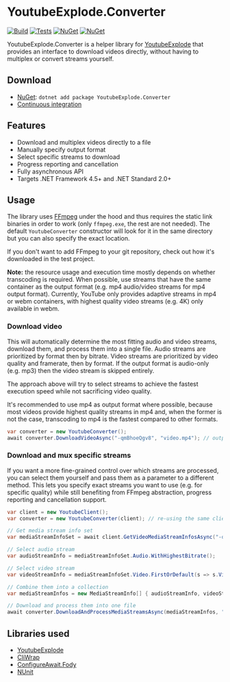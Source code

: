 # YoutubeExplode.Converter

[![Build](https://img.shields.io/appveyor/ci/Tyrrrz/YoutubeExplode-Converter/master.svg)](https://ci.appveyor.com/project/Tyrrrz/YoutubeExplode-Converter)
[![Tests](https://img.shields.io/appveyor/tests/Tyrrrz/YoutubeExplode-Converter/master.svg)](https://ci.appveyor.com/project/Tyrrrz/YoutubeExplode-Converter)
[![NuGet](https://img.shields.io/nuget/v/YoutubeExplode.Converter.svg)](https://nuget.org/packages/YoutubeExplode.Converter)
[![NuGet](https://img.shields.io/nuget/dt/YoutubeExplode.Converter.svg)](https://nuget.org/packages/YoutubeExplode.Converter)

YoutubeExplode.Converter is a helper library for [YoutubeExplode](https://github.com/Tyrrrz/YoutubeExplode) that provides an interface to download videos directly, without having to multiplex or convert streams yourself.

## Download

- [NuGet](https://nuget.org/packages/YoutubeExplode.Converter): `dotnet add package YoutubeExplode.Converter`
- [Continuous integration](https://ci.appveyor.com/project/Tyrrrz/YoutubeExplode-Converter)

## Features

- Download and multiplex videos directly to a file
- Manually specify output format
- Select specific streams to download
- Progress reporting and cancellation
- Fully asynchronous API
- Targets .NET Framework 4.5+ and .NET Standard 2.0+

## Usage

The library uses [FFmpeg](https://ffmpeg.org) under the hood and thus requires the static link binaries in order to work (only `ffmpeg.exe`, the rest are not needed). The default `YoutubeConverter` constructor will look for it in the same directory but you can also specify the exact location.

If you don't want to add FFmpeg to your git repository, check out how it's downloaded in the test project.

**Note:** the resource usage and execution time mostly depends on whether transcoding is required. When possible, use streams that have the same container as the output format (e.g. mp4 audio/video streams for mp4 output format). Currently, YouTube only provides adaptive streams in mp4 or webm containers, with highest quality video streams (e.g. 4K) only available in webm.

### Download video

This will automatically determine the most fitting audio and video streams, download them, and process them into a single file. Audio streams are prioritized by format then by bitrate. Video streams are prioritized by video quality and framerate, then by format. If the output format is audio-only (e.g. mp3) then the video stream is skipped entirely.

The approach above will try to select streams to achieve the fastest execution speed while not sacrificing video quality.

It's recommended to use mp4 as output format where possible, because most videos provide highest quality streams in mp4 and, when the former is not the case, transcoding to mp4 is the fastest compared to other formats.

```c#
var converter = new YoutubeConverter();
await converter.DownloadVideoAsync("-qmBhoeQgv8", "video.mp4"); // output format inferred from file extension
```

### Download and mux specific streams

If you want a more fine-grained control over which streams are processed, you can select them yourself and pass them as a parameter to a different method. This lets you specify exact streams you want to use (e.g. for specific quality) while still benefiting from FFmpeg abstraction, progress reporting and cancellation support.

```c#
var client = new YoutubeClient();
var converter = new YoutubeConverter(client); // re-using the same client instance for efficiency, not required

// Get media stream info set
var mediaStreamInfoSet = await client.GetVideoMediaStreamInfosAsync("-qmBhoeQgv8");

// Select audio stream
var audioStreamInfo = mediaStreamInfoSet.Audio.WithHighestBitrate();

// Select video stream
var videoStreamInfo = mediaStreamInfoSet.Video.FirstOrDefault(s => s.VideoQualityLabel == "1080p60");

// Combine them into a collection
var mediaStreamInfos = new MediaStreamInfo[] { audioStreamInfo, videoStreamInfo };

// Download and process them into one file
await converter.DownloadAndProcessMediaStreamsAsync(mediaStreamInfos, "video.mp4", "mp4");
```

## Libraries used

- [YoutubeExplode](https://github.com/Tyrrrz/YoutubeExplode)
- [CliWrap](https://github.com/Tyrrrz/CliWrap)
- [ConfigureAwait.Fody](https://github.com/Fody/ConfigureAwait)
- [NUnit](https://github.com/nunit/nunit)